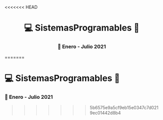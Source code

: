 <<<<<<< HEAD
# <div align="center"> :computer: SistemasProgramables :school_satchel:
### <div align="center"> :calendar: Enero - Julio 2021
=======
# :computer: SistemasProgramables :school_satchel:
### :calendar: Enero - Julio 2021
>>>>>>> 5b6575e9a5cf9eb15e0347c7d0219ec01442d8b4



